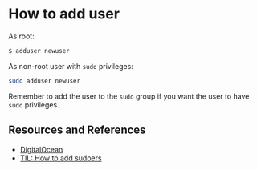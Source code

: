 # How to add user

As root:

```bash
$ adduser newuser
```

As non-root user with `sudo` privileges:

```bash
sudo adduser newuser
```

Remember to add the user to the `sudo` group if you want the user to have `sudo` privileges.

## Resources and References

- [DigitalOcean](https://www.digitalocean.com/community/tutorials/how-to-add-and-delete-users-on-ubuntu-20-04)
- [TIL: How to add sudoers](../ubuntu/how_to_add_sudoers.md)

